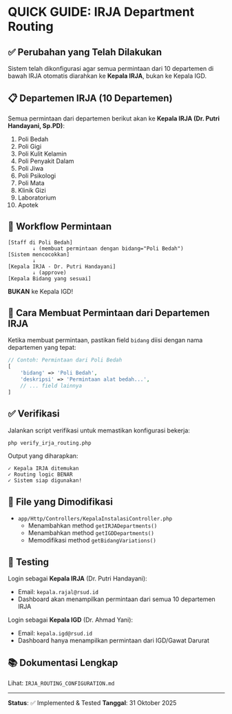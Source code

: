# QUICK GUIDE: IRJA Department Routing

## ✅ Perubahan yang Telah Dilakukan

Sistem telah dikonfigurasi agar semua permintaan dari 10 departemen di bawah IRJA otomatis diarahkan ke **Kepala IRJA**, bukan ke Kepala IGD.

## 📋 Departemen IRJA (10 Departemen)

Semua permintaan dari departemen berikut akan ke **Kepala IRJA (Dr. Putri Handayani, Sp.PD)**:

1. Poli Bedah
2. Poli Gigi
3. Poli Kulit Kelamin
4. Poli Penyakit Dalam
5. Poli Jiwa
6. Poli Psikologi
7. Poli Mata
8. Klinik Gizi
9. Laboratorium
10. Apotek

## 🔄 Workflow Permintaan

```
[Staff di Poli Bedah]
        ↓ (membuat permintaan dengan bidang="Poli Bedah")
[Sistem mencocokkan]
        ↓
[Kepala IRJA - Dr. Putri Handayani]
        ↓ (approve)
[Kepala Bidang yang sesuai]
```

**BUKAN** ke Kepala IGD!

## 📝 Cara Membuat Permintaan dari Departemen IRJA

Ketika membuat permintaan, pastikan field `bidang` diisi dengan nama departemen yang tepat:

```php
// Contoh: Permintaan dari Poli Bedah
[
    'bidang' => 'Poli Bedah',
    'deskripsi' => 'Permintaan alat bedah...',
    // ... field lainnya
]
```

## ✅ Verifikasi

Jalankan script verifikasi untuk memastikan konfigurasi bekerja:

```bash
php verify_irja_routing.php
```

Output yang diharapkan:
```
✓ Kepala IRJA ditemukan
✓ Routing logic BENAR
✓ Sistem siap digunakan!
```

## 📁 File yang Dimodifikasi

- `app/Http/Controllers/KepalaInstalasiController.php`
  - Menambahkan method `getIRJADepartments()`
  - Menambahkan method `getIGDDepartments()`
  - Memodifikasi method `getBidangVariations()`

## 🚀 Testing

Login sebagai **Kepala IRJA** (Dr. Putri Handayani):
- Email: `kepala.rajal@rsud.id`
- Dashboard akan menampilkan permintaan dari semua 10 departemen IRJA

Login sebagai **Kepala IGD** (Dr. Ahmad Yani):
- Email: `kepala.igd@rsud.id`
- Dashboard hanya menampilkan permintaan dari IGD/Gawat Darurat

## 📚 Dokumentasi Lengkap

Lihat: `IRJA_ROUTING_CONFIGURATION.md`

---

**Status**: ✅ Implemented & Tested
**Tanggal**: 31 Oktober 2025
